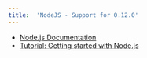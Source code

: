 ```yaml
---
title:	'NodeJS - Support for 0.12.0'
---
```


* [Node.js Documentation](http://doc.scalingo.com/languages/javascript/nodejs)
* [Tutorial: Getting started with Node.js](http://doc.scalingo.com/languages/javascript/nodejs/getting-started-with-nodejs.html)
